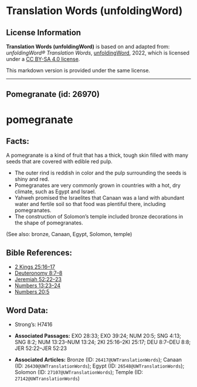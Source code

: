# Translation Words (unfoldingWord)

## License Information

**Translation Words (unfoldingWord)** is based on and adapted from: _unfoldingWord® Translation Words_, [unfoldingWord](https://unfoldingword.org/utw), 2022, which is licensed under a [CC BY-SA 4.0 license](https://creativecommons.org/licenses/by-sa/4.0/legalcode.en).

This markdown version is provided under the same license.



--------------------------------

## Pomegranate (id: 26970)

pomegranate
===========

Facts:
------

A pomegranate is a kind of fruit that has a thick, tough skin filled with many seeds that are covered with edible red pulp.

* The outer rind is reddish in color and the pulp surrounding the seeds is shiny and red.
* Pomegranates are very commonly grown in countries with a hot, dry climate, such as Egypt and Israel.
* Yahweh promised the Israelites that Canaan was a land with abundant water and fertile soil so that food was plentiful there, including pomegranates.
* The construction of Solomon’s temple included bronze decorations in the shape of pomegranates.

(See also: bronze, Canaan, Egypt, Solomon, temple)

Bible References:
-----------------

* [2 Kings 25:16–17](https://ref.ly/2Kgs25:16-2Kgs25:17)
* [Deuteronomy 8:7–8](https://ref.ly/Deut8:7-Deut8:8)
* [Jeremiah 52:22–23](https://ref.ly/Jer52:22-Jer52:23)
* [Numbers 13:23–24](https://ref.ly/Num13:23-Num13:24)
* [Numbers 20:5](https://ref.ly/Num20:5)

Word Data:
----------

* Strong’s: H7416

* **Associated Passages:** EXO 28:33; EXO 39:24; NUM 20:5; SNG 4:13; SNG 8:2; NUM 13:23–NUM 13:24; 2KI 25:16–2KI 25:17; DEU 8:7–DEU 8:8; JER 52:22–JER 52:23
* **Associated Articles:** Bronze (ID: `26417@UWTranslationWords`); Canaan (ID: `26430@UWTranslationWords`); Egypt (ID: `26548@UWTranslationWords`); Solomon (ID: `27107@UWTranslationWords`); Temple (ID: `27142@UWTranslationWords`)

